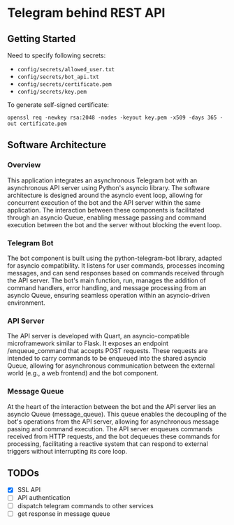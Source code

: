 
# Telegram behind REST API

## Getting Started

Need to specify following secrets:

- `config/secrets/allowed_user.txt`
- `config/secrets/bot_api.txt`
- `config/secrets/certificate.pem`
- `config/secrets/key.pem`

To generate self-signed certificate:
```shell
openssl req -newkey rsa:2048 -nodes -keyout key.pem -x509 -days 365 -out certificate.pem
```


## Software Architecture

### Overview

This application integrates an asynchronous Telegram bot with an asynchronous API server using Python's asyncio library.
The software architecture is designed around the asyncio event loop,
allowing for concurrent execution of the bot and the API server within the same application.
The interaction between these components is facilitated through an asyncio Queue,
enabling message passing and command execution between the bot and the server without blocking the event loop.

### Telegram Bot

The bot component is built using the python-telegram-bot library, adapted for asyncio compatibility.
It listens for user commands, processes incoming messages, and can send responses based on commands received through
the API server. The bot's main function, run, manages the addition of command handlers, error handling,
and message processing from an asyncio Queue, ensuring seamless operation within an asyncio-driven environment.

### API Server

The API server is developed with Quart, an asyncio-compatible microframework similar to Flask. It exposes an endpoint /enqueue_command that accepts POST requests. These requests are intended to carry commands to be enqueued into the shared asyncio Queue, allowing for asynchronous communication between the external world (e.g., a web frontend) and the bot component.

### Message Queue

At the heart of the interaction between the bot and the API server lies an asyncio Queue (message_queue). This queue enables the decoupling of the bot's operations from the API server, allowing for asynchronous message passing and command execution. The API server enqueues commands received from HTTP requests, and the bot dequeues these commands for processing, facilitating a reactive system that can respond to external triggers without interrupting its core loop.


## TODOs

- [x] SSL API
- [ ] API authentication
- [ ] dispatch telegram commands to other services
- [ ] get response in message queue
